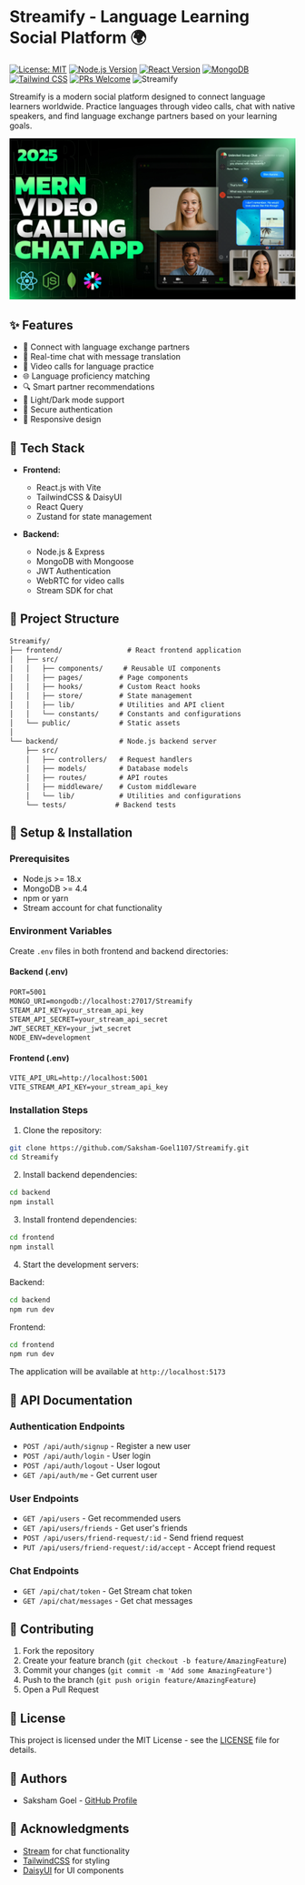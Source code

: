 # Streamify - Language Learning Social Platform 🌍

[![License: MIT](https://img.shields.io/badge/License-MIT-yellow.svg)](https://opensource.org/licenses/MIT)
[![Node.js Version](https://img.shields.io/badge/node->=18.0.0-brightgreen.svg)](https://nodejs.org/)
[![React Version](https://img.shields.io/badge/react-^18.2.0-blue.svg)](https://reactjs.org/)
[![MongoDB](https://img.shields.io/badge/MongoDB-4.4+-darkgreen.svg)](https://www.mongodb.com/)
[![Tailwind CSS](https://img.shields.io/badge/Tailwind_CSS-v3.4-38B2AC?logo=tailwind-css)](https://tailwindcss.com/)
[![PRs Welcome](https://img.shields.io/badge/PRs-welcome-brightgreen.svg)](http://makeapullrequest.com)
![Streamify](frontend/public/favicon.ico)

Streamify is a modern social platform designed to connect language learners worldwide. Practice languages through video calls, chat with native speakers, and find language exchange partners based on your learning goals.

![Streamify Screenshot](frontend/public/screenshot-for-readme.png)

## ✨ Features

- 🤝 Connect with language exchange partners
- 💬 Real-time chat with message translation
- 🎥 Video calls for language practice
- 🌐 Language proficiency matching
- 🔍 Smart partner recommendations
- 🌙 Light/Dark mode support
- 🔐 Secure authentication
- 📱 Responsive design

## 🚀 Tech Stack

- **Frontend:**
  - React.js with Vite
  - TailwindCSS & DaisyUI
  - React Query
  - Zustand for state management

- **Backend:**
  - Node.js & Express
  - MongoDB with Mongoose
  - JWT Authentication
  - WebRTC for video calls
  - Stream SDK for chat

## 📁 Project Structure

```
Streamify/
├── frontend/                # React frontend application
│   ├── src/
│   │   ├── components/     # Reusable UI components
│   │   ├── pages/         # Page components
│   │   ├── hooks/         # Custom React hooks
│   │   ├── store/         # State management
│   │   ├── lib/           # Utilities and API client
│   │   └── constants/     # Constants and configurations
│   └── public/            # Static assets
│
└── backend/               # Node.js backend server
    ├── src/
    │   ├── controllers/   # Request handlers
    │   ├── models/        # Database models
    │   ├── routes/        # API routes
    │   ├── middleware/    # Custom middleware
    │   └── lib/           # Utilities and configurations
    └── tests/            # Backend tests
```

## 🔧 Setup & Installation

### Prerequisites

- Node.js >= 18.x
- MongoDB >= 4.4
- npm or yarn
- Stream account for chat functionality

### Environment Variables

Create `.env` files in both frontend and backend directories:

#### Backend (.env)
```env
PORT=5001
MONGO_URI=mongodb://localhost:27017/Streamify
STEAM_API_KEY=your_stream_api_key
STEAM_API_SECRET=your_stream_api_secret
JWT_SECRET_KEY=your_jwt_secret
NODE_ENV=development
```

#### Frontend (.env)
```env
VITE_API_URL=http://localhost:5001
VITE_STREAM_API_KEY=your_stream_api_key
```

### Installation Steps

1. Clone the repository:
```bash
git clone https://github.com/Saksham-Goel1107/Streamify.git
cd Streamify
```

2. Install backend dependencies:
```bash
cd backend
npm install
```

3. Install frontend dependencies:
```bash
cd frontend
npm install
```

4. Start the development servers:

Backend:
```bash
cd backend
npm run dev
```

Frontend:
```bash
cd frontend
npm run dev
```

The application will be available at `http://localhost:5173`

## 📝 API Documentation

### Authentication Endpoints

- `POST /api/auth/signup` - Register a new user
- `POST /api/auth/login` - User login
- `POST /api/auth/logout` - User logout
- `GET /api/auth/me` - Get current user

### User Endpoints

- `GET /api/users` - Get recommended users
- `GET /api/users/friends` - Get user's friends
- `POST /api/users/friend-request/:id` - Send friend request
- `PUT /api/users/friend-request/:id/accept` - Accept friend request

### Chat Endpoints

- `GET /api/chat/token` - Get Stream chat token
- `GET /api/chat/messages` - Get chat messages

## 🤝 Contributing

1. Fork the repository
2. Create your feature branch (`git checkout -b feature/AmazingFeature`)
3. Commit your changes (`git commit -m 'Add some AmazingFeature'`)
4. Push to the branch (`git push origin feature/AmazingFeature`)
5. Open a Pull Request

## 📜 License

This project is licensed under the MIT License - see the [LICENSE](LICENSE) file for details.

## 👥 Authors

- Saksham Goel - [GitHub Profile](https://github.com/Saksham-Goel1107)

## 🙏 Acknowledgments

- [Stream](https://getstream.io/) for chat functionality
- [TailwindCSS](https://tailwindcss.com/) for styling
- [DaisyUI](https://daisyui.com/) for UI components